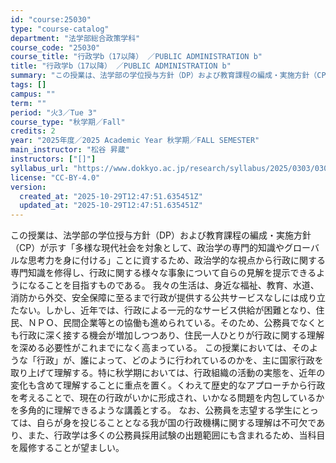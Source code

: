 ```yaml
---
id: "course:25030"
type: "course-catalog"
department: "法学部総合政策学科"
course_code: "25030"
course_title: "行政学b（17以降） ／PUBLIC ADMINISTRATION b"
title: "行政学b（17以降） ／PUBLIC ADMINISTRATION b"
summary: "この授業は、法学部の学位授与方針（DP）および教育課程の編成・実施方針（CP）が示す「多様な現代社会を対象として、政治学の専門的知識やグローバルな思考力を身に付ける」ことに資するため、政治学的な視点から行政に関する専門知識を修得し、行政に関…"
tags: []
campus: ""
term: ""
period: "火3／Tue 3"
course_type: "秋学期／Fall"
credits: 2
year: "2025年度／2025 Academic Year 秋学期／FALL SEMESTER"
main_instructor: "松谷 昇蔵"
instructors: ["[]"]
syllabus_url: "https://www.dokkyo.ac.jp/research/syllabus/2025/0303/0303_25030_ja_JP.html"
license: "CC-BY-4.0"
version:
  created_at: "2025-10-29T12:47:51.635451Z"
  updated_at: "2025-10-29T12:47:51.635451Z"
---
```

この授業は、法学部の学位授与方針（DP）および教育課程の編成・実施方針（CP）が示す「多様な現代社会を対象として、政治学の専門的知識やグローバルな思考力を身に付ける」ことに資するため、政治学的な視点から行政に関する専門知識を修得し、行政に関する様々な事象について自らの見解を提示できるようになることを目指すものである。 我々の生活は、身近な福祉、教育、水道、消防から外交、安全保障に至るまで行政が提供する公共サービスなしには成り立たない。しかし、近年では、行政による一元的なサービス供給が困難となり、住民、ＮＰＯ、民間企業等との協働も進められている。そのため、公務員でなくとも行政に深く接する機会が増加しつつあり、住民一人ひとりが行政に関する理解を深める必要性がこれまでになく高まっている。 この授業においては、そのような「行政」が、誰によって、どのように行われているのかを、主に国家行政を取り上げて理解する。特に秋学期においては、行政組織の活動の実態を、近年の変化も含めて理解することに重点を置く。くわえて歴史的なアプローチから行政を考えることで、現在の行政がいかに形成され、いかなる問題を内包しているかを多角的に理解できるような講義とする。 なお、公務員を志望する学生にとっては、自らが身を投じることとなる我が国の行政機構に関する理解は不可欠であり、また、行政学は多くの公務員採用試験の出題範囲にも含まれるため、当科目を履修することが望ましい。
